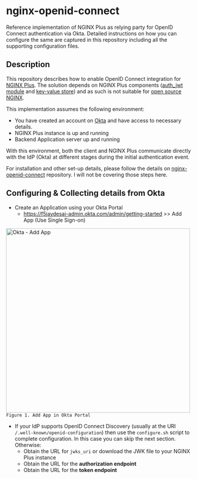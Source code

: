 
# nginx-openid-connect

Reference implementation of NGINX Plus as relying party for OpenID Connect authentication via Okta. Detailed instructions on how you can configure the same are captured in this repository including all the supporting configuration files. 

## Description

This repository describes how to enable OpenID Connect integration for [NGINX Plus](https://www.nginx.com/products/nginx/). The solution depends on NGINX Plus components ([auth_jwt module](http://nginx.org/en/docs/http/ngx_http_auth_jwt_module.html) and [key-value store](http://nginx.org/en/docs/http/ngx_http_keyval_module.html)) and as such is not suitable for [open source NGINX](http://www.nginx.org/en). 


This implementation assumes the following environment:

  * You have created an account on [Okta](https://www.okta.com/) and have access to necessary details.
  * NGINX Plus instance is up and running
  * Backend Application server up and running

With this environment, both the client and NGINX Plus communicate directly with the IdP (Okta) at different stages during the initial authentication event.

For installation and other set-up details, please follow the details on [nginx-openid-connect](https://github.com/nginxinc/nginx-openid-connect) repository. I will not be covering those steps here. 

## Configuring & Collecting details from Okta

  * Create an Application using your Okta Portal
    * https://f5jaydesai-admin.okta.com/admin/getting-started >> Add App (Use Single Sign-on)

<img src=https://user-images.githubusercontent.com/52437445/114878931-14459000-9e44-11eb-9ee2-de169c3c55fe.png alt="Okta - Add App" width=500>`Figure 1. Add App in Okta Portal`


  * If your IdP supports OpenID Connect Discovery (usually at the URI `/.well-known/openid-configuration`) then use the `configure.sh` script to complete configuration. In this case you can skip the next section. Otherwise:
    * Obtain the URL for `jwks_uri` or download the JWK file to your NGINX Plus instance
    * Obtain the URL for the **authorization endpoint**
    * Obtain the URL for the **token endpoint**
